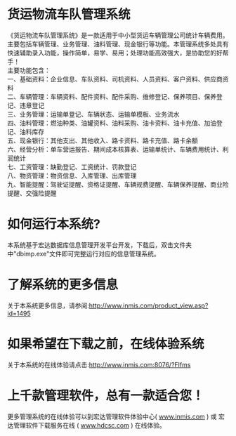 # 货运物流车队管理系统

《货运物流车队管理系统》是一款适用于中小型货运车辆管理公司统计车辆费用。主要包括车辆管理、业务管理、油料管理、现金银行等功能。本管理系统多处具有快速辅助录入功能，操作简单，易学、易用；处理功能高效强大，是协助您的好帮手！  
主要功能包含：  
一、基础资料：企业信息、车队资料、司机资料、人员资料、客户资料、供应商资料  
二、车辆管理：车辆资料、配件资料、配件采购、维修登记、保养项目、保养登记、违章登记  
三、业务管理：运输单登记、车辆状态、运输单模板、业务流水  
四、油料管理：燃油种类、油罐资料、油料采购、油卡资料、油卡充值、加油登记、油料库存  
五、现金银行：其他支出、其他收入、路卡资料、路卡充值、路卡余额  
六、经营分析：单车营运报告、期间成本核算表、运输单统计、车辆费用统计、利润统计  
七、工资管理：缺勤登记、工资统计、罚款登记  
八、物资管理：物资信息、入库管理、出库管理  
九、智能提醒：驾驶证提醒、资格证提醒、车辆规费提醒、车辆保养提醒、商业险提醒、交强险提醒  

# 如何运行本系统?

本系统基于宏达数据库信息管理开发平台开发，下载后，双击文件夹中"dbimp.exe"文件即可完整运行对应的信息管理系统。

# 了解系统的更多信息

关于本系统更多信息，请参阅:http://www.inmis.com/product_view.asp?id=1495

# 如果希望在下载之前，在线体验系统

关于本系统的在线体验请点击:http://www.inmis.com:8076/?Flfms

# 上千款管理软件，总有一款适合您！

更多管理系统的在线体验可以到宏达管理软件体验中心( www.inmis.com ) 或 宏达管理软件下载服务在线 ( www.hdcsc.com ) 在线体验。

